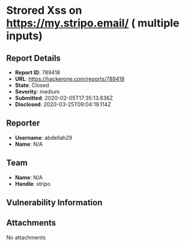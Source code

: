 # Strored Xss on https://my.stripo.email/ ( multiple inputs)

## Report Details
- **Report ID**: 789418
- **URL**: https://hackerone.com/reports/789418
- **State**: Closed
- **Severity**: medium
- **Submitted**: 2020-02-05T17:35:13.836Z
- **Disclosed**: 2020-03-25T09:04:19.114Z

## Reporter
- **Username**: abdellah29
- **Name**: N/A

## Team
- **Name**: N/A
- **Handle**: stripo

## Vulnerability Information


## Attachments
No attachments
